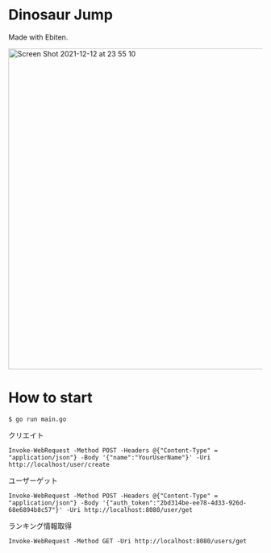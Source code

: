 # Dinosaur Jump
Made with Ebiten.

<img width="637" alt="Screen Shot 2021-12-12 at 23 55 10" src="https://user-images.githubusercontent.com/19848415/145717352-526ee3aa-c2ff-4fd4-8fe9-c4364324fdc2.png">

# How to start
```shell
$ go run main.go
```

クリエイト
```shell
Invoke-WebRequest -Method POST -Headers @{"Content-Type" = "application/json"} -Body '{"name":"YourUserName"}' -Uri http://localhost/user/create
```
ユーザーゲット
```shell
Invoke-WebRequest -Method POST -Headers @{"Content-Type" = "application/json"} -Body '{"auth_token":"2bd314be-ee78-4d33-926d-68e6894b8c57"}' -Uri http://localhost:8080/user/get
```
ランキング情報取得
```shell
Invoke-WebRequest -Method GET -Uri http://localhost:8080/users/get
```

